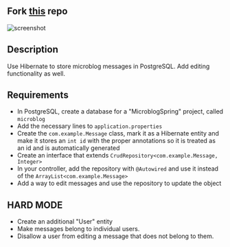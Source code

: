 ## Fork [this](https://github.com/raynjamin/Hibernate-Basics) repo

![screenshot](http://i.imgur.com/zXqdsXK.gif)

## Description

Use Hibernate to store microblog messages in PostgreSQL. Add editing functionality as well.

## Requirements

* In PostgreSQL, create a database for a "MicroblogSpring" project, called `microblog`
* Add the necessary lines to `application.properties`
* Create the `com.example.Message` class, mark it as a Hibernate entity and make it stores an `int id` with the proper annotations so it is treated as an id and is automatically generated
* Create an interface that extends `CrudRepository<com.example.Message, Integer>`
* In your controller, add the repository with `@Autowired` and use it instead of the `ArrayList<com.example.Message>`
* Add a way to edit messages and use the repository to update the object

## HARD MODE
* Create an additional "User" entity
* Make messages belong to individual users.
* Disallow a user from editing a message that does not belong to them.
